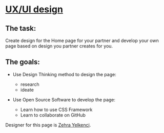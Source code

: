 # [UX/UI design](https://github.com/HackYourFutureBelgium/ux-ui-design)

## The task:

Create design for the Home page for your partner and develop your own page based on design you partner creates for you.

## The goals:

* Use Design Thinking method to design the page:
  *   research
  *   ideate
  
* Use Open Source Software to develop the page:
  * Learn how to use CSS Framework
  * Learn to collaborate on GitHub

Designer for this page is [Zehra Yelkenci](https://github.com/zehrayelkenci).
